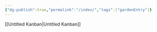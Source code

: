 ```yaml
---
{"dg-publish":true,"permalink":"/index/","tags":["gardenEntry"]}
---
```




[[Untitled Kanban\|Untitled Kanban]]